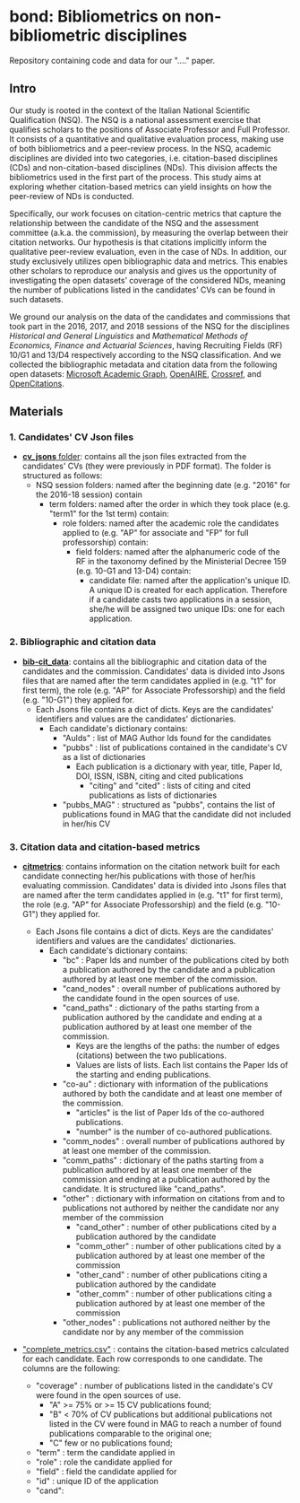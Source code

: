 # bond: Bibliometrics on non-bibliometric disciplines

Repository containing code and data for our "...." paper.

## Intro

Our study is rooted in the context of the Italian National Scientific Qualification (NSQ). The NSQ is a national assessment exercise that qualifies scholars to the positions of Associate Professor and Full Professor. It consists of a quantitative and qualitative evaluation process, making use of both bibliometrics and a peer-review process. In the NSQ, academic disciplines are divided into two categories, i.e. citation-based disciplines (CDs) and non-citation-based disciplines (NDs). This division affects the bibliometrics used in the first part of the process. This study aims at exploring whether citation-based metrics can yield insights on how the peer-review of NDs is conducted.

Specifically, our work focuses on citation-centric metrics that capture the relationship between the candidate of the NSQ and the assessment committee (a.k.a. the commission), by measuring the overlap between their citation networks. Our hypothesis is that citations implicitly inform the qualitative peer-review evaluation, even in the case of NDs. In addition, our study exclusively utilizes open bibliographic data and metrics. This enables other scholars to reproduce our analysis and gives us the opportunity of investigating the open datasets’ coverage of the considered NDs, meaning the number of publications listed in the candidates’ CVs can be found in such datasets.

We ground our analysis on the data of the candidates and commissions that took part in the 2016, 2017, and 2018 sessions of the NSQ for the disciplines *Historical and General Linguistics* and *Mathematical Methods of Economics, Finance and Actuarial Sciences*, having Recruiting Fields (RF) 10/G1 and 13/D4 respectively according to the NSQ classification. And we collected the bibliographic metadata and citation data from the following open datasets: [Microsoft Academic Graph](https://www.microsoft.com/en-us/research/project/microsoft-academic-graph/), [OpenAIRE](https://www.openaire.eu/), [Crossref](https://www.crossref.org/), and [OpenCitations](https://opencitations.net/).

## Materials

### 1. Candidates' CV Json files

- [**cv_jsons** folder](https://github.com/sosgang/bond/tree/main/cv_jsons): contains all the json files extracted from the candidates' CVs (they were previously in PDF format). The folder is structured as follows:
  - NSQ session folders: named after the beginning date (e.g. "2016" for the 2016-18 session) contain
    - term folders: named after the order in which they took place (e.g. "term1" for the 1st term) contain:
      - role folders: named after the academic role the candidates applied to (e.g. "AP" for associate and "FP" for full professorship) contain:
        - field folders: named after the alphanumeric code of the RF in the taxonomy defined by the Ministerial Decree 159 (e.g. 10-G1 and 13-D4) contain:
          - candidate file: named after the application's unique ID. A unique ID is created for each application. Therefore if a candidate casts two applications in a session, she/he will be assigned two unique IDs: one for each application.
 
 
### 2. Bibliographic and citation data

- [**bib-cit_data**](https://github.com/sosgang/bond/tree/main/bib-cit_data): contains all the bibliographic and citation data of the candidates and the commission. Candidates' data is divided into Jsons files that are named after the term candidates applied in (e.g. "t1" for first term), the role (e.g. "AP" for Associate Professorship) and the field (e.g. "10-G1") they applied for.
  - Each Jsons file contains a dict of dicts. Keys are the candidates' identifiers and values are the candidates' dictionaries.
    - Each candidate's dictionary contains:
      - "AuIds" : list of MAG Author Ids found for the candidates
      - "pubbs" : list of publications contained in the candidate's CV as a list of dictionaries
        - Each publication is a dictionary with year, title, Paper Id, DOI, ISSN, ISBN, citing and cited publications
          - "citing" and "cited" : lists of citing and cited publications as lists of dictionaries
      - "pubbs_MAG" : structured as "pubbs", contains the list of publications found in MAG that the candidate did not included in her/his CV


### 3. Citation data and citation-based metrics
  
- [**citmetrics**](https://github.com/sosgang/bond/tree/main/citmetrics): contains information on the citation network built for each candidate connecting her/his publications with those of her/his evaluating commission. Candidates' data is divided into Jsons files that are named after the term candidates applied in (e.g. "t1" for first term), the role (e.g. "AP" for Associate Professorship) and the field (e.g. "10-G1") they applied for.
  - Each Jsons file contains a dict of dicts. Keys are the candidates' identifiers and values are the candidates' dictionaries.
    - Each candidate's dictionary contains:
      - "bc" : Paper Ids and number of the publications cited by both a publication authored by the candidate and a publication authored by at least one member of the commission.
      - "cand_nodes" : overall number of publications authored by the candidate found in the open sources of use.
      - "cand_paths" : dictionary of the paths starting from a publication authored by the candidate and ending at a publication authored by at least one member of the commission.
        - Keys are the lengths of the paths: the number of edges (citations) between the two publications.
        - Values are lists of lists. Each list contains the Paper Ids of the starting and ending publications.
      - "co-au" : dictionary with information of the publications authored by both the candidate and at least one member of the commission.
        - "articles" is the list of Paper Ids of the co-authored publications.
        - "number" is the number of co-authored publications.
      - "comm_nodes" : overall number of publications authored by at least one member of the commission.
      - "comm_paths" : dictionary of the paths starting from a publication authored by at least one member of the commission and ending at a publication authored by the candidate. It is structured like "cand_paths".
      - "other" : dictionary with information on citations from and to publications not authored by neither the candidate nor any member of the commission
        - "cand_other" : number of other publications cited by a publication authored by the candidate
        - "comm_other" : number of other publications cited by a publication authored by at least one member of the commission
        - "other_cand" : number of other publications citing a publication authored by the candidate
        - "other_comm" : number of other publications citing a publication authored by at least one member of the commission
      - "other_nodes" : publications not authored neither by the candidate nor by any member of the commission
      
- ["complete_metrics.csv"](https://github.com/sosgang/bond/blob/main/complete_metrics.csv) : contains the citation-based metrics calculated for each candidate. Each row corresponds to one candidate. The columns are the following:
  - "coverage" : number of publications listed in the candidate's CV were found in the open sources of use.
    - "A" >= 75% or >= 15 CV publications found;
    - "B" < 70% of CV publications but additional publications not listed in the CV were found in MAG to reach a number of found publications comparable to the original one;
    - "C" few or no publications found;
  - "term" : term the candidate applied in
  - "role" : role the candidate applied for
  - "field" : field the candidate applied for
  - "id" : unique ID of the application
  - "cand":



